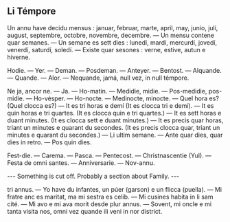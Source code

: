 ## Li Témpore

Un annu have decidu mensus : januar, februar, marte, april, may, junio, julí, august, septembre, octobre, novembre, decembre. — Un mensu contene quar semanes. — Un semane es sett dies : lunedí, mardí, mercurdí, jovedí, venerdí, saturdí, soledí. — Existe quar sesones : verne, estive, autun e hiverne.

Hodie. — Yer. — Deman. — Posdeman. — Anteyer. — Bentost. — Alquande. — Quande. — Alor. — Nequande, jamá, null vez, in null témpore.

Ne ja, ancor ne. — Ja. — Ho-matin. — Medidie, midie. — Pos-medidie, pos-midie. — Ho-vésper. — Ho-nocte. — Medinocte, minocte. — Quel hora es? (Quel clocca es?) — It es tri horas e demí (It es clocca tri e demí). — It es quin horas e tri quartes. (It es clocca quin e tri quartes.) — It es sett horas e duant minutes. (It es clocca sett e duant minutes.) — It es precis quar horas, triant un minutes e quarant du secondes. (It es precis clocca quar, triant un minutes e quarant du secondes.) — Li ultim semane. — Ante quar dies, quar dies in retro. — Pos quin dies.

Fest-die. — Carema. — Pasca. — Pentecost. — Christnascentie (Yul). — Festa de omni santes. — Anniversarie. — Nov-annu.

--- Something is cut off. Probably a section about Family. ---

tri annus. — Yo have du infantes, un púer (garson) e un flicca (puella). — Mi fratre anc es maritat, ma mi sestra es celib. — Mi cusines habita in li sam cité. — Mi avo e mi ava morit desde plur annus. — Sovent, mi oncle e mi tanta visita nos, omni vez quande ili veni in nor district.